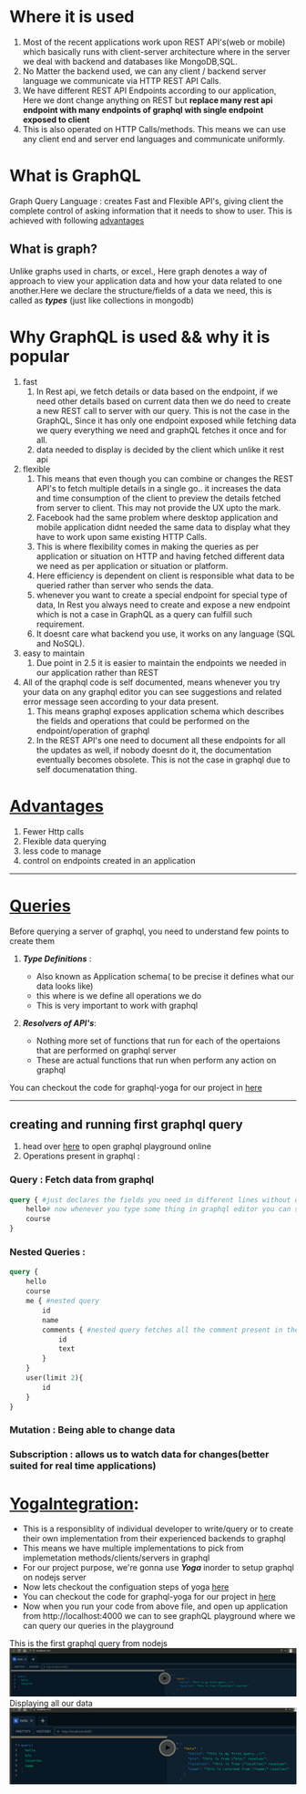 # Where it is used

1. Most of the recent applications work upon REST API's(web or mobile) which basically runs with client-server architecture where in the server we deal with backend and databases like MongoDB,SQL.
2. No Matter the backend used, we can any client / backend server language we communicate via HTTP REST API Calls.
3. We have different REST API Endpoints according to our application, Here we dont change anything on REST but **replace many rest api endpoint with many endpoints of graphql with single endpoint exposed to client**
4. This is also operated on HTTP Calls/methods. This means we can use any client end and server end languages and communicate uniformly.

# What is GraphQL

Graph Query Language : creates Fast and Flexible API's, giving client the complete control of asking information that it needs to show to user. This is achieved with following [advantages](#advantages)

## What is graph?

Unlike graphs used in charts, or excel., Here graph denotes a way of approach to view your application data and how your data related to one another.Here we declare the structure/fields of a data we need, this is called as **_types_** (just like collections in mongodb)

# Why GraphQL is used && why it is popular

1. fast
   1. In Rest api, we fetch details or data based on the endpoint, if we need other details based on current data then we do need to create a new REST call to server with our query. This is not the case in the GraphQL, Since it has only one endpoint exposed while fetching data we query everything we need and graphQL fetches it once and for all.
   2. data needed to display is decided by the client which unlike it rest api
2. flexible
   1. This means that even though you can combine or changes the REST API's to fetch multiple details in a single go.. it increases the data and time consumption of the client to preview the details fetched from server to client. This may not provide the UX upto the mark.
   2. Facebook had the same problem where desktop application and mobile application didnt needed the same data to display what they have to work upon same existing HTTP Calls.
   3. This is where flexibility comes in making the queries as per application or situation on HTTP and having fetched different data we need as per application or situation or platform.
   4. Here efficiency is dependent on client is responsible what data to be queried rather than server who sends the data.
   5. whenever you want to create a special endpoint for special type of data, In Rest you always need to create and expose a new endpoint which is not a case in GraphQL as a query can fulfill such requirement.
   6. It doesnt care what backend you use, it works on any language (SQL and NoSQL).
3. easy to maintain
   1. Due point in 2.5 it is easier to maintain the endpoints we needed in our application rather than REST
4. All of the qraphql code is self documented, means whenever you try your data on any graphql editor you can see suggestions and related error message seen according to your data present.
   1. This means graphql exposes application schema which describes the fields and operations that could be performed on the endpoint/operation of graphql
   2. In the REST API's one need to document all these endpoints for all the updates as well, if nobody doesnt do it, the documentation eventually becomes obsolete. This is not the case in graphql due to self documenatation thing.

# [Advantages](#advantages)

1. Fewer Http calls
2. Flexible data querying
3. less code to manage
4. control on endpoints created in an application

---

# [Queries](#queries)
Before querying a server of graphql, you need to understand few points to create them

   1. **_Type Definitions_** :

        * Also known as Application schema( to be precise it defines what our data looks like)
        * this where is we define all operations we do
        * This is very important to work with graphql

   2. **_Resolvers of API's_**:
        * Nothing more set of functions that run for each of the opertaions that are performed on graphql server
        * These are actual functions that run when perform any action on graphql

You can checkout the code for graphql-yoga for our project in [here](./graphql-course/graphql-basics/src/index.js)

---

## creating and running first graphql query

1. head over [here](https://graphql-demo.mead.io) to open graphql playground online
2. Operations present in graphql : <br/>
### Query : Fetch data from graphql

```graphql
query { #just declares the fields you need in different lines without commas
    hello# now whenever you type some thing in graphql editor you can see suggestion of fields present in your data here. this is called as self documentation since this suggestions changes whenever you change you data schema
    course
}
```

### Nested Queries : 

```graphql
query { 
    hello
    course
    me { #nested query 
        id
        name
        comments { #nested query fetches all the comment present in the me object
            id
            text
        }
    }
    user(limit 2){
        id
    }
}
```

### Mutation : Being able to change data
### Subscription : allows us to watch data for changes(better suited for real time applications)


# [YogaIntegration](#yogaintegration):

* This is a responsiblity of individual developer to write/query or to create their own implementation from their experienced backends to graphql
* This means we have multiple implementations to pick from implemetation methods/clients/servers in graphql
* For our project purpose, we're gonna use **_Yoga_** inorder to setup graphql on nodejs server
* Now lets checkout the configuation steps of yoga [here](https://github.com/dotansimha/graphql-yoga)
* You can checkout the code for graphql-yoga for our project in [here](./graphql-course/graphql-basics/src/index.js)
* Now when you run your code from above file, and open up application from http://localhost:4000 we can to see graphQL playground where we can query our queries in the playground <br/>


This is the first graphql query from nodejs
!['This is the first graphql query from nodejs'](2021-07-18-15-53-17.png) <br/>
Displaying all our data
!['Displaying all our data'](2021-07-18-15-56-47.png)